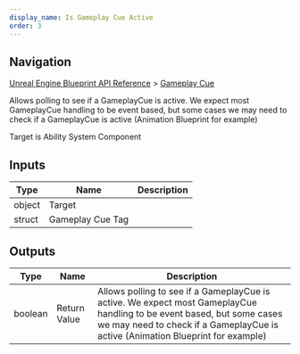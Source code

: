 ```yaml
---
display_name: Is Gameplay Cue Active
order: 3
---
```

## Navigation

[Unreal Engine Blueprint API Reference](https://dev.epicgames.com/documentation/en-us/unreal-engine/BlueprintAPI) > [Gameplay Cue](https://dev.epicgames.com/documentation/en-us/unreal-engine/BlueprintAPI/GameplayCue)

Allows polling to see if a GameplayCue is active. We expect most GameplayCue handling to be event based, but some cases we may need to check if a GameplayCue is active (Animation Blueprint for example)

Target is Ability System Component

## Inputs

| Type | Name | Description |
| --- | --- | --- |
| object | Target |  |
| struct | Gameplay Cue Tag |  |

## Outputs

| Type | Name | Description |
| --- | --- | --- |
| boolean | Return Value | Allows polling to see if a GameplayCue is active. We expect most GameplayCue handling to be event based, but some cases we may need to check if a GameplayCue is active (Animation Blueprint for example) |
